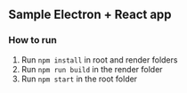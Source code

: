 ## Sample Electron + React app

### How to run

1. Run `npm install` in root and render folders
2. Run `npm run build` in the render folder
3. Run `npm start` in the root folder
